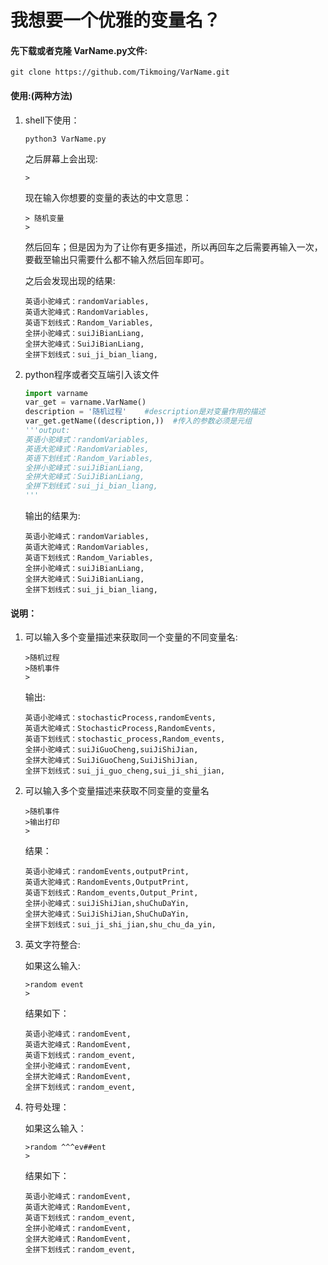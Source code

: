 # 我想要一个优雅的变量名？  

#### 先下载或者克隆 VarName.py文件:  

``` shell
git clone https://github.com/Tikmoing/VarName.git  
```

#### 使用:(两种方法)

1. shell下使用：

   ``` shell
   python3 VarName.py
   ```

   之后屏幕上会出现:

   ``` shell
   >
   ```

   现在输入你想要的变量的表达的中文意思：

   ```shell
   > 随机变量
   >
   ```

   然后回车；但是因为为了让你有更多描述，所以再回车之后需要再输入一次，要截至输出只需要什么都不输入然后回车即可。

   之后会发现出现的结果:

   ``` shell
   英语小驼峰式：randomVariables,
   英语大驼峰式：RandomVariables,
   英语下划线式：Random_Variables,
   全拼小驼峰式：suiJiBianLiang,
   全拼大驼峰式：SuiJiBianLiang,
   全拼下划线式：sui_ji_bian_liang,
   ```

2. python程序或者交互端引入该文件

   ```python
   import varname
   var_get = varname.VarName()
   description = '随机过程'    #description是对变量作用的描述
   var_get.getName((description,))  #传入的参数必须是元组
   '''output:
   英语小驼峰式：randomVariables,
   英语大驼峰式：RandomVariables,
   英语下划线式：Random_Variables,
   全拼小驼峰式：suiJiBianLiang,
   全拼大驼峰式：SuiJiBianLiang,
   全拼下划线式：sui_ji_bian_liang,
   '''
   ```

   输出的结果为:

   ``` shel
   英语小驼峰式：randomVariables,
   英语大驼峰式：RandomVariables,
   英语下划线式：Random_Variables,
   全拼小驼峰式：suiJiBianLiang,
   全拼大驼峰式：SuiJiBianLiang,
   全拼下划线式：sui_ji_bian_liang,
   ```

#### 说明：

1. 可以输入多个变量描述来获取同一个变量的不同变量名:

   ```shell
   >随机过程
   >随机事件
   >
   ```
   
   输出:
   
   ```shell
   英语小驼峰式：stochasticProcess,randomEvents,
   英语大驼峰式：StochasticProcess,RandomEvents,
   英语下划线式：stochastic_process,Random_events,
   全拼小驼峰式：suiJiGuoCheng,suiJiShiJian,
   全拼大驼峰式：SuiJiGuoCheng,SuiJiShiJian,
   全拼下划线式：sui_ji_guo_cheng,sui_ji_shi_jian,
   ```
   
2. 可以输入多个变量描述来获取不同变量的变量名

   ```shell
   >随机事件
   >输出打印
   >
   ```
   
   结果：
   
   ```shell
   英语小驼峰式：randomEvents,outputPrint,
   英语大驼峰式：RandomEvents,OutputPrint,
   英语下划线式：Random_events,Output_Print,
   全拼小驼峰式：suiJiShiJian,shuChuDaYin,
   全拼大驼峰式：SuiJiShiJian,ShuChuDaYin,
   全拼下划线式：sui_ji_shi_jian,shu_chu_da_yin,
   ```
   
3. 英文字符整合:

   如果这么输入:

   ```shell
   >random event
   >
   ```
   
   结果如下：
   
   ```shell
   英语小驼峰式：randomEvent,
   英语大驼峰式：RandomEvent,
   英语下划线式：random_event,
   全拼小驼峰式：randomEvent,
   全拼大驼峰式：RandomEvent,
   全拼下划线式：random_event,
   ```
   
4. 符号处理：

   如果这么输入：

   ```null
   >random ^^^ev##ent
   >
   ```

   结果如下：

   ```shell
   英语小驼峰式：randomEvent,
   英语大驼峰式：RandomEvent,
   英语下划线式：random_event,
   全拼小驼峰式：randomEvent,
   全拼大驼峰式：RandomEvent,
   全拼下划线式：random_event,
   ```

   

                            
